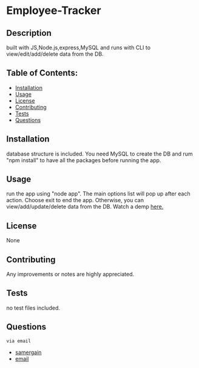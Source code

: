 # Employee-Tracker

  ## Description
   built with JS,Node.js,express,MySQL and runs with CLI to view/edit/add/delete data from the DB.
  ## Table of Contents:
  * [Installation](#Installation)
  * [Usage](#usage)
  * [License](#license)
  * [Contributing](#contributing)
  * [Tests](#tests)
  * [Questions](#questions)
  
  ## Installation
  database structure is included. You need MySQL to create the DB and rum "npm install" to have all the packages before running the app.
  ## Usage
  run the app using "node app". The main options list will pop up after each action. Choose exit to end the app. Otherwise, you can view/add/update/delete data from the DB. Watch a demp [here.](https://drive.google.com/file/d/1y7AwhPkyKDAI01lhMzAL5rN222IKgg3Y/view)
  ## License
  None
  ## Contributing
  Any improvements or notes are highly appreciated.
  ## Tests
  no test files included.
  ## Questions
    via email
   * [samergain](https://github.com/samergain)
   * [email](samersadon@gmail.com)
